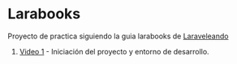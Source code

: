 # Larabooks

Proyecto de practica siguiendo la guia larabooks de [Laraveleando](https://www.youtube.com/@laraveleando)

1. [Video 1](https://www.youtube.com/watch?v=y1VCY4JT7SI) - Iniciación del proyecto y entorno de desarrollo.
